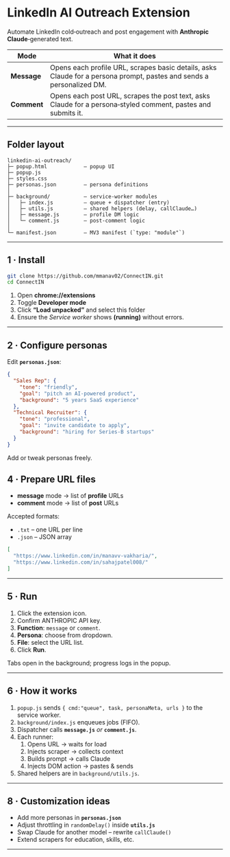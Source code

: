# LinkedIn AI Outreach Extension

Automate LinkedIn cold‑outreach and post engagement with **Anthropic Claude**‑generated text.

| Mode | What it does |
|------|--------------|
| **Message** | Opens each profile URL, scrapes basic details, asks Claude for a persona prompt, pastes and sends a personalized DM. |
| **Comment** | Opens each post URL, scrapes the post text, asks Claude for a persona‑styled comment, pastes and submits it. |

---

## Folder layout

```
linkedin-ai-outreach/
├─ popup.html            – popup UI
├─ popup.js
├─ styles.css
├─ personas.json         – persona definitions
│
├─ background/           – service‑worker modules
│   ├─ index.js          – queue + dispatcher (entry)
│   ├─ utils.js          – shared helpers (delay, callClaude…)
│   ├─ message.js        – profile DM logic
│   └─ comment.js        – post‑comment logic
│
└─ manifest.json         – MV3 manifest (`type: "module"`)
```

---

## 1 · Install

```bash
git clone https://github.com/mmanav02/ConnectIN.git
cd ConnectIN
```

1. Open **chrome://extensions**
2. Toggle **Developer mode**
3. Click **“Load unpacked”** and select this folder
4. Ensure the *Service worker* shows **(running)** without errors.

---

## 2 · Configure personas

Edit **`personas.json`**:

```json
{
  "Sales Rep": {
    "tone": "friendly",
    "goal": "pitch an AI‑powered product",
    "background": "5 years SaaS experience"
  },
  "Technical Recruiter": {
    "tone": "professional",
    "goal": "invite candidate to apply",
    "background": "hiring for Series‑B startups"
  }
}
```

Add or tweak personas freely.


## 4 · Prepare URL files

* **message** mode → list of **profile** URLs  
* **comment** mode → list of **post** URLs  

Accepted formats:

* `.txt` – one URL per line  
* `.json` – JSON array

```json
[
  "https://www.linkedin.com/in/manavv-vakharia/",
  "https://www.linkedin.com/in/sahajpatel008/"
]
```

---

## 5 · Run

1. Click the extension icon.
2. Confirm ANTHROPIC API key.
3. **Function**: `message` or `comment`.
4. **Persona**: choose from dropdown.
5. **File**: select the URL list.
6. Click **Run**.

Tabs open in the background; progress logs in the popup.

---

## 6 · How it works

1. `popup.js` sends `{ cmd:"queue", task, personaMeta, urls }` to the service worker.
2. `background/index.js` enqueues jobs (FIFO).
3. Dispatcher calls **`message.js`** *or* **`comment.js`**.
4. Each runner:
   1. Opens URL → waits for load
   2. Injects scraper → collects context
   3. Builds prompt → calls Claude
   4. Injects DOM action → pastes & sends
5. Shared helpers are in `background/utils.js`.

---

## 8 · Customization ideas

* Add more personas in **`personas.json`**
* Adjust throttling in `randomDelay()` inside **`utils.js`**
* Swap Claude for another model – rewrite `callClaude()`
* Extend scrapers for education, skills, etc.

---

